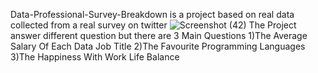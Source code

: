 Data-Professional-Survey-Breakdown is a project based on real data collected from a real survey on twitter 
![Screenshot (42)](https://github.com/Abdelrahman-Tartour/Data-Professional-Survey-Breakdown/assets/173010672/2fb7425e-1a38-444a-8da0-6f9e94cfab6c)
The Project answer different question but there are 3 Main Questions 
1)The Average Salary Of Each Data Job Title 
2)The Favourite Programming Languages
3)The Happiness With Work Life Balance
